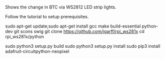 Shows the change in BTC via WS2812 LED strip lights.

Follow the tutorial to setup prerequisites.

sudo apt-get update;sudo apt-get install gcc make build-essential python-dev git scons swig
git clone https://github.com/jgarff/rpi_ws281x
cd rpi_ws281x/python

sudo python3 setup.py build 
sudo python3 setup.py install 
sudo pip3 install adafruit-circuitpython-neopixel
